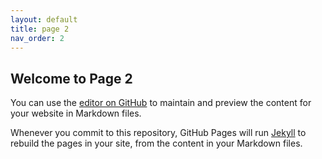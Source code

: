 ```yaml
---
layout: default
title: page 2
nav_order: 2
---
```


## Welcome to Page 2

You can use the [editor on GitHub](https://github.com/Woodward-Library/wdrefubc.github.io/edit/gh-pages/index.md) to maintain and preview the content for your website in Markdown files.

Whenever you commit to this repository, GitHub Pages will run [Jekyll](https://jekyllrb.com/) to rebuild the pages in your site, from the content in your Markdown files.

